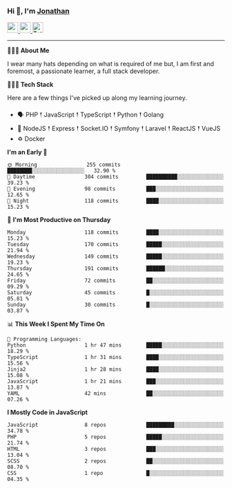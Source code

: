 ### Hi 👋, I'm [Jonathan](https://jonathan-d.ch) 

<p>
  <a href="https://www.linkedin.com/in/jdebetaz">
    <img src="https://img.shields.io/badge/linkedin-%230077B5.svg?&style=for-the-badge&logo=linkedin&logoColor=white" height=25>
  </a>
  <a href="https://www.instagram.com/jdebetaz/">
    <img src="https://img.shields.io/badge/instagram-%23E4405F.svg?&style=for-the-badge&logo=instagram&logoColor=white" height=25>
  </a>
  <a href="https://wakatime.com/@5c95ead1-71ee-4ecc-9a32-6c2b293dd432">
    <img src="https://wakatime.com/badge/user/5c95ead1-71ee-4ecc-9a32-6c2b293dd432.svg?style=for-the-badge" height=25 alt="Total time coded since Aug 23 2019" />
  </a>
</p>

-------

**🙋🏻‍♂️ About Me** 

<p>I wear many hats depending on what is required of me but, I am first and foremost, a passionate learner, a full stack developer.</p>

**👨🏻‍💻 Tech Stack** 

<p>Here are a few things I've picked up along my learning journey.</p>

- 🗣 PHP 𒑰 JavaScript 𒑰 TypeScript 𒑰 Python 𒑰 Golang
- 🎒 NodeJS 𒑰 Express 𒑰 Socket.IO 𒑰 Symfony 𒑰 Laravel 𒑰 ReactJS 𒑰 VueJS
- ♽ Docker

<!--START_SECTION:waka-->
**I'm an Early 🐤** 

```text
🌞 Morning                255 commits         ████████░░░░░░░░░░░░░░░░░   32.90 % 
🌆 Daytime                304 commits         ██████████░░░░░░░░░░░░░░░   39.23 % 
🌃 Evening                98 commits          ███░░░░░░░░░░░░░░░░░░░░░░   12.65 % 
🌙 Night                  118 commits         ████░░░░░░░░░░░░░░░░░░░░░   15.23 % 
```
📅 **I'm Most Productive on Thursday** 

```text
Monday                   118 commits         ████░░░░░░░░░░░░░░░░░░░░░   15.23 % 
Tuesday                  170 commits         █████░░░░░░░░░░░░░░░░░░░░   21.94 % 
Wednesday                149 commits         █████░░░░░░░░░░░░░░░░░░░░   19.23 % 
Thursday                 191 commits         ██████░░░░░░░░░░░░░░░░░░░   24.65 % 
Friday                   72 commits          ██░░░░░░░░░░░░░░░░░░░░░░░   09.29 % 
Saturday                 45 commits          █░░░░░░░░░░░░░░░░░░░░░░░░   05.81 % 
Sunday                   30 commits          █░░░░░░░░░░░░░░░░░░░░░░░░   03.87 % 
```


📊 **This Week I Spent My Time On** 

```text
💬 Programming Languages: 
Python                   1 hr 47 mins        █████░░░░░░░░░░░░░░░░░░░░   18.29 % 
TypeScript               1 hr 31 mins        ████░░░░░░░░░░░░░░░░░░░░░   15.56 % 
Jinja2                   1 hr 28 mins        ████░░░░░░░░░░░░░░░░░░░░░   15.08 % 
JavaScript               1 hr 21 mins        ███░░░░░░░░░░░░░░░░░░░░░░   13.87 % 
YAML                     42 mins             ██░░░░░░░░░░░░░░░░░░░░░░░   07.26 % 
```

**I Mostly Code in JavaScript** 

```text
JavaScript               8 repos             █████████░░░░░░░░░░░░░░░░   34.78 % 
PHP                      5 repos             █████░░░░░░░░░░░░░░░░░░░░   21.74 % 
HTML                     3 repos             ███░░░░░░░░░░░░░░░░░░░░░░   13.04 % 
SCSS                     2 repos             ██░░░░░░░░░░░░░░░░░░░░░░░   08.70 % 
CSS                      1 repo              █░░░░░░░░░░░░░░░░░░░░░░░░   04.35 % 
```




<!--END_SECTION:waka-->
